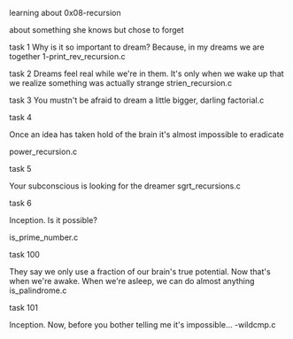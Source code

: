 learning about 0x08-recursion

about something she knows but chose to forget

task 1
Why is it so important to dream? Because, in my dreams we are together
1-print_rev_recursion.c

task 2
Dreams feel real while we're in them. It's only when we wake up that we realize something was actually strange
strien_recursion.c

task 3
You mustn't be afraid to dream a little bigger, darling
factorial.c

task 4

Once an idea has taken hold of the brain it's almost impossible to eradicate

power_recursion.c

task 5

 Your subconscious is looking for the dreamer
sgrt_recursions.c

task 6

 Inception. Is it possible?

is_prime_number.c

task 100

They say we only use a fraction of our brain's true potential. Now that's when we're awake. When we're asleep, we can do almost anything
is_palindrome.c

task 101

Inception. Now, before you bother telling me it's impossible...
-wildcmp.c
